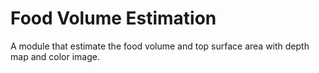 # Food Volume Estimation

A module that estimate the food volume and top surface area with depth map and color image.
